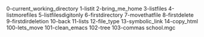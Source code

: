 0-current_working_directory
1-listit
2-bring_me_home
3-listfiles
4-listmorefiles
5-listfilesdigitonly
6-firstdirectory
7-movethatfile
8-firstdelete
9-firstdirdeletion 
10-back 
11-lists
12-file_type
13-symbolic_link
14-copy_html
100-lets_move
101-clean_emacs
102-tree
103-commas
school.mgc
